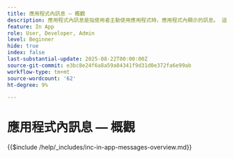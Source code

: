 ```yaml
---
title: 應用程式內訊息 — 概觀
description: 應用程式內訊息是指使用者主動使用應用程式時，應用程式內顯示的訊息。 這些是位於應用程式上方的覆蓋型別訊息。 這類卡片不會出現在鎖定的畫面或應用程式外，而是在使用者探索應用程式時以橫幅、快顯視窗或小卡片形式顯示。
feature: In App
role: User, Developer, Admin
level: Beginner
hide: true
index: false
last-substantial-update: 2025-08-22T00:00:00Z
source-git-commit: e3bc8e24f6a8a59a84341f9d31d0e372fa6e99ab
workflow-type: tm+mt
source-wordcount: '62'
ht-degree: 9%

---
```



# 應用程式內訊息 — 概觀

{{$include /help/_includes/inc-in-app-messages-overview.md}}
